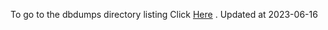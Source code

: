 To go to the dbdumps directory listing Click [Here](https://ipfs.io/ipfs/bafkreiciu2km4uq42iycrzziv5tynvfhtcmsiqq5pfy6lsmszype65bsbi) . Updated at 2023-06-16